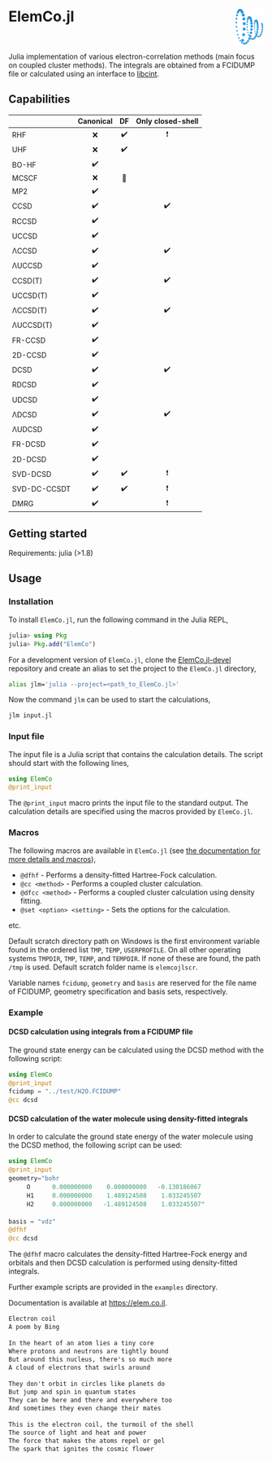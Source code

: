 # ElemCo.jl <img align="right" src="files/coil.png" height=74> <br/><br/>

Julia implementation of various electron-correlation methods (main focus on coupled cluster methods).
The integrals are obtained from a FCIDUMP file or calculated using an interface to [libcint](https://github.com/sunqm/libcint).

## Capabilities

|          | Canonical          | DF               | Only closed-shell      |
|:----------|:--------------------:|:------------------:|:-----------------------:|
| RHF      |    :x:             |:heavy_check_mark:|:heavy_exclamation_mark:|
| UHF      |    :x:             |:heavy_check_mark:|                        |
| BO-HF    |:heavy_check_mark:  |                  |                        |
| MCSCF    |   :x:              |:wrench:          |                        |
| MP2      |:heavy_check_mark:  |                  |                        |
| CCSD     | :heavy_check_mark: |                  |:heavy_check_mark:      |
| RCCSD    | :heavy_check_mark: |                  |                        |
| UCCSD    | :heavy_check_mark: |                  |                        |
| ΛCCSD    | :heavy_check_mark: |                  |:heavy_check_mark:      |
| ΛUCCSD   | :heavy_check_mark: |                  |                        |
| CCSD(T)  | :heavy_check_mark: |                  |:heavy_check_mark:      |
| UCCSD(T) | :heavy_check_mark: |                  |                        |
| ΛCCSD(T) | :heavy_check_mark: |                  |:heavy_check_mark:      |
| ΛUCCSD(T)| :heavy_check_mark: |                  |                        |
| FR-CCSD  | :heavy_check_mark: |                  |                        |
| 2D-CCSD  | :heavy_check_mark: |                  |                        |
| DCSD     | :heavy_check_mark: |                  |:heavy_check_mark:      |
| RDCSD    | :heavy_check_mark: |                  |                        |
| UDCSD    | :heavy_check_mark: |                  |                        |
| ΛDCSD    | :heavy_check_mark: |                  |:heavy_check_mark:|
| ΛUDCSD   | :heavy_check_mark: |                  |                        |
| FR-DCSD  | :heavy_check_mark: |                  |                        |
| 2D-DCSD  | :heavy_check_mark: |                  |                        |
| SVD-DCSD | :heavy_check_mark: |:heavy_check_mark:|:heavy_exclamation_mark:|
| SVD-DC-CCSDT|:heavy_check_mark:|:heavy_check_mark:|:heavy_exclamation_mark:|
| DMRG     | :heavy_check_mark: |                  |:heavy_exclamation_mark:|

## Getting started

Requirements: julia (>1.8)

## Usage

### Installation

To install `ElemCo.jl`, run the following command in the Julia REPL,

```julia
julia> using Pkg
julia> Pkg.add("ElemCo")
```

For a development version of `ElemCo.jl`, clone the [ElemCo.jl-devel](https://github.com/fkfest/ElemCo.jl-devel) repository and create an alias to set the project to the `ElemCo.jl` directory,

```bash
alias jlm='julia --project=<path_to_ElemCo.jl>'
```

Now the command `jlm` can be used to start the calculations,

```bash
jlm input.jl
```

### Input file

The input file is a Julia script that contains the calculation details. The script should start with the following lines,

```julia
using ElemCo
@print_input
```

The `@print_input` macro prints the input file to the standard output. The calculation details are specified using the macros provided by `ElemCo.jl`.

### Macros

The following macros are available in `ElemCo.jl` (see [the documentation for more details and macros](https://elem.co.il/stable/elemco/)),

- `@dfhf` - Performs a density-fitted Hartree-Fock calculation.
- `@cc <method>` - Performs a coupled cluster calculation.
- `@dfcc <method>` - Performs a coupled cluster calculation using density fitting.
- `@set <option> <setting>` - Sets the options for the calculation.

etc.

Default scratch directory path on Windows is the first environment variable found in the ordered list `TMP`, `TEMP`, `USERPROFILE`.
On all other operating systems `TMPDIR`, `TMP`, `TEMP`, and `TEMPDIR`. If none of these are found, the path `/tmp` is used.
Default scratch folder name is `elemcojlscr`.

Variable names `fcidump`, `geometry` and `basis` are reserved for the file name of FCIDUMP, geometry specification and basis sets, respectively.

### Example

#### DCSD calculation using integrals from a FCIDUMP file

The ground state energy can be calculated using the DCSD method with the following script:

```julia
using ElemCo
@print_input
fcidump = "../test/H2O.FCIDUMP"
@cc dcsd
```

#### DCSD calculation of the water molecule using density-fitted integrals

In order to calculate the ground state energy of the water molecule using the DCSD method, the following script can be used:

```julia
using ElemCo
@print_input
geometry="bohr
     O      0.000000000    0.000000000   -0.130186067
     H1     0.000000000    1.489124508    1.033245507
     H2     0.000000000   -1.489124508    1.033245507"

basis = "vdz"
@dfhf
@cc dcsd
```

The `@dfhf` macro calculates the density-fitted Hartree-Fock energy and orbitals 
and then DCSD calculation is performed using density-fitted integrals.

Further example scripts are provided in the `examples` directory.

Documentation is available at <https://elem.co.il>.

```
Electron coil
A poem by Bing

In the heart of an atom lies a tiny core
Where protons and neutrons are tightly bound
But around this nucleus, there's so much more
A cloud of electrons that swirls around

They don't orbit in circles like planets do
But jump and spin in quantum states
They can be here and there and everywhere too
And sometimes they even change their mates

This is the electron coil, the turmoil of the shell
The source of light and heat and power
The force that makes the atoms repel or gel
The spark that ignites the cosmic flower
```
